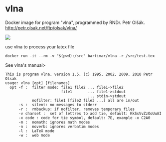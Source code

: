 # vlna
Docker image for program "vlna", programmed by RNDr. Petr Olšák. http://petr.olsak.net/ftp/olsak/vlna/

[![](https://imagelayers.io/badge/bartimar/vlna:latest.svg)](https://imagelayers.io/?images=bartimar/vlna:latest 'Get your own badge on imagelayers.io')

use vlna to process your latex file 

```
docker run -it --rm -v "$(pwd):/src" bartimar/vlna -r /src/test.tex
```
See vlna's manual>

```
This is program vlna, version 1.5, (c) 1995, 2002, 2009, 2010 Petr Olsak
usage: vlna [opt] [filenames]
  opt -f :  filter mode: file1 file2 ... file1->file2
                         file1       ... file1->stdout
                                     ... stdin->stdout
            nofilter: file1 [file2 file3 ...] all are in/out
      -s :  silent: no messages to stderr
      -r :  rmbackup: if nofilter, removes temporary files
      -v charset :  set of lettres to add tie, default: KkSsVvZzOoUuAI
      -x code : code for tie symbol, default: 7E, example -x C2A0
      -m :  nomath: ignores math modes
      -n :  noverb: ignores verbatim modes
      -l :  LaTeX mode
      -w :  web mode
```
